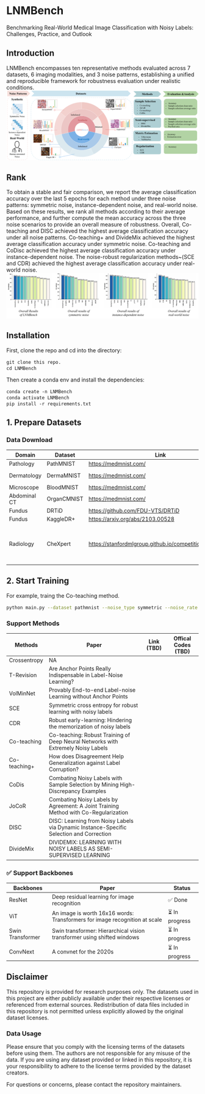 # LNMBench
Benchmarking Real-World Medical Image Classification with Noisy Labels: Challenges, Practice, and Outlook

## Introduction
LNMBench encompasses ten representative methods evaluated across 7 datasets, 6 imaging modalities, and 3 noise patterns, establishing a unified and reproducible framework for robustness evaluation under realistic conditions.
![alt text](fig.png)

## Rank
To obtain a stable and fair comparison, we report the average classification accuracy over the last 5 epochs for each method under three noise patterns: symmetric noise, instance-dependent noise, and real-world noise. 
Based on these results, we rank all methods according to their average performance, and further compute the mean accuracy across the three noise scenarios to provide an overall measure of robustness.
Overall, Co-teaching and DISC  achieved the highest average classification accuracy under all noise patterns. 
Co-teaching+ and DivideMix achieved the highest average classification accuracy under symmetric noise.
Co-teaching and CoDisc achieved the highest average classification accuracy under instance-dependent noise.
The noise-robust regularization methods~(SCE and CDR) achieved the highest average classification accuracy under real-world noise.
![alt text](fig2.png)

## Installation
First, clone the repo and cd into the directory:
```shell
git clone this repo.
cd LNMBench
```
Then create a conda env and install the dependencies:
```shell
conda create -n LNMBench
conda activate LNMBench
pip install -r requirements.txt
```

## 1. Prepare Datasets

### Data Download
| Domain           | Dataset         | Link                                                                                   | License        |
|------------------|-----------------|----------------------------------------------------------------------------------------|----------------|
| Pathology        | PathMNIST       | https://medmnist.com/                                                                  | CC BY 4.0      |
| Dermatology      | DermaMNIST      | https://medmnist.com/                                                                  | CC BY-NC 4.0   |
| Microscope       | BloodMNIST      | https://medmnist.com/                                                                  | CC BY 4.0      |
| Abdominal CT     | OrganCMNIST     | https://medmnist.com/                                                                  | CC BY 4.0      |
| Fundus           | DRTiD           | https://github.com/FDU-VTS/DRTiD                                                       |                |
| Fundus           | KaggleDR+       | https://arxiv.org/abs/2103.00528                                                       |                |
| Radiology        | CheXpert        | https://stanfordmlgroup.github.io/competitions/chexpert/                               | [Stanford University Dataset Research Use Agreement](https://stanfordaimi.azurewebsites.net/datasets/8cbd9ed4-2eb9-4565-affc-111cf4f7ebe2) |


## 2. Start Training
For example, traing the Co-teaching method.
```bash
python main.py --dataset pathmnist --noise_type symmetric --noise_rate 0.5 
```
### Support Methods
| Methods                | Paper                                                                                      | Link (TBD) | Offical Codes (TBD)  |
|------------------------|--------------------------------------------------------------------------------------------|------------|----------------------|
| Crossentropy           | NA                                                                                         |            |                      |
| T-Revision             | Are Anchor Points Really Indispensable in Label-Noise Learning?                            |            |                      |
| VolMinNet              | Provably End-to-end Label-noise Learning without Anchor Points                             |            |                      |
| SCE                    | Symmetric cross entropy for robust learning with noisy labels                              |            |                      |
| CDR                    | Robust early-learning: Hindering the memorization of noisy labels                          |            |                      |
| Co-teaching            | Co-teaching: Robust Training of Deep Neural Networks with Extremely Noisy Labels           |            |                      |
| Co-teaching+           | How does Disagreement Help Generalization against Label Corruption?                        |            |                      |
| CoDis                  | Combating Noisy Labels with Sample Selection  by Mining High-Discrepancy Examples          |            |                      |
| JoCoR                  | Combating Noisy Labels by Agreement: A Joint Training Method with Co-Regularization        |            |                      |
| DISC                   | DISC: Learning from Noisy Labels via Dynamic Instance-Specific Selection and  Correction   |            |                      |
| DivideMix              | DIVIDEMIX: LEARNING WITH NOISY LABELS AS  SEMI-SUPERVISED LEARNING                         |            |                      |

### ✅ Support Backbones
| Backbones        | Paper                                                                                | Status |
|------------------|--------------------------------------------------------------------------------------|---------|
| ResNet           | Deep residual learning for image recognition                                         | ✅ Done |
| ViT              | An image is worth 16x16 words: Transformers for image recognition at scale           | ⏳ In progress |
| Swin Transformer | Swin transformer: Hierarchical vision transformer using shifted windows              | ⏳ In progress |
| ConvNext         | A convnet for the 2020s                                                              | ⏳ In progress |





## Disclaimer

This repository is provided for research purposes only. The datasets used in this project are either publicly available under their respective licenses or referenced from external sources. Redistribution of data files included in this repository is not permitted unless explicitly allowed by the original dataset licenses.

### Data Usage
Please ensure that you comply with the licensing terms of the datasets before using them. The authors are not responsible for any misuse of the data. If you are using any dataset provided or linked in this repository, it is your responsibility to adhere to the license terms provided by the dataset creators.

For questions or concerns, please contact the repository maintainers.
